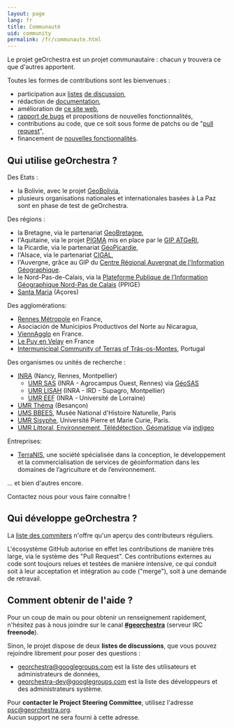 ```yaml
---
layout: page
lang: fr
title: Communauté
uid: community
permalink: /fr/communaute.html
---
```


Le projet geOrchestra est un projet communautaire : chacun y trouvera ce que d'autres apportent.

Toutes les formes de contributions sont les bienvenues :

 * participation aux [listes](https://groups.google.com/group/georchestra?hl=fr) [de discussion](https://groups.google.com/group/georchestra-dev?hl=fr), 
 * rédaction de [documentation](https://github.com/georchestra/georchestra/blob/master/README.md), 
 * amélioration de [ce site web](https://github.com/georchestra/georchestra.github.io),
 * [rapport de bugs](https://github.com/georchestra/georchestra/issues) et propositions de nouvelles fonctionnalités,
 * contributions au code, que ce soit sous forme de patchs ou de "[pull request](https://help.github.com/articles/creating-a-pull-request)", 
 * financement de [nouvelles fonctionnalités](https://github.com/georchestra/georchestra/issues?direction=desc&labels=enhancement&page=1&sort=updated&state=open).


## Qui utilise geOrchestra ?


Des Etats :

 * la Bolivie, avec le projet [GeoBolivia](http://geo.gob.bo/),
 * plusieurs organisations nationales et internationales basées à La Paz sont en phase de test de geOrchestra.

Des régions :

 * la Bretagne, via le partenariat [GeoBretagne](https://geobretagne.fr),
 * l'Aquitaine, via le projet [PIGMA](https://www.pigma.org) mis en place par le [GIP ATGeRI](https://www.gipatgeri.fr/),
 * la Picardie, via le partenariat [GéoPicardie](http://www.geopicardie.fr/portail/), 
 * l'Alsace, via le partenariat [CIGAL](http://www.cigalsace.org/portail/),
 * l'Auvergne, grâce au GIP du [Centre Régional Auvergnat de l'Information Géographique](https://craig.fr/).
 * le Nord-Pas-de-Calais, via la [Plateforme Publique de l’Information Géographique Nord-Pas de Calais](https://www.ppige-npdc.fr/) (PPIGE)
 * [Santa Maria](http://sigweb.cm-viladoporto.pt/home/) (Açores)
 
Des agglomérations:

 * [Rennes Métropole](http://metropole.rennes.fr/) en France,
 * Asociación de Municipios Productivos del Norte au Nicaragua,
 * [ViennAgglo](http://www.paysviennois.fr/) en France. 
 * [Le Puy en Velay](https://opendata.agglo-lepuyenvelay.fr/) en France
 * [Intermunicipal Community of Terras of Trás-os-Montes](https://ide.cim-ttm.pt/mapfishapp/), Portugal

Des organismes ou unités de recherche :

 * [INRA](http://www.inra.fr/) (Nancy, Rennes, Montpellier)
   * [UMR SAS](http://www6.rennes.inra.fr/umrsas/) (INRA - Agrocampus Ouest, Rennes) via [GéoSAS](http://geowww.agrocampus-ouest.fr/web/)
   * <a href="https://www.umr-lisah.fr/" data-proofer-ignore>UMR LISAH</a> (INRA - IRD - Supagro, Montpellier)
   * [UMR EEF](https://www6.nancy.inra.fr/eef/) (INRA - Université de Lorraine)
 * [UMR Théma](http://thema.univ-fcomte.fr/) (Besançon)
 * [UMS BBEES](http://bbees.mnhn.fr/), Musée National d'Histoire Naturelle, Paris
 * [UMR Sisyphe](http://www.sisyphe.upmc.fr/), Université Pierre et Marie Curie, Paris.
 * [UMR Littoral, Environnement, Télédétection, Géomatique](https://letg.univ-nantes.fr/) via [indigeo](http://www.indigeo.fr/)

Entreprises:

 * [TerraNIS](http://terranis.fr/), une société spécialisée dans la conception, le développement et la commercialisation de services de géoinformation dans les domaines de l’agriculture et de l’environnement.

... et bien d'autres encore.

Contactez nous pour vous faire connaître !


## Qui développe geOrchestra ?


La [liste des commiters](https://github.com/orgs/georchestra/people) n'offre qu'un aperçu des contributeurs réguliers.

L'écosystème GitHub autorise en effet les contributions de manière très large, via le système des "Pull Request". 
Ces contributions externes au code sont toujours relues et testées de manière intensive, ce qui conduit soit à leur acceptation et intégration au code ("merge"), soit à une demande de retravail.



## Comment obtenir de l'aide ?


Pour un coup de main ou pour obtenir un renseignement rapidement, n'hésitez pas à nous joindre sur le canal **[#georchestra](https://kiwiirc.com/client/irc.freenode.net/georchestra)** (serveur IRC **freenode**).

Sinon, le projet dispose de deux **listes de discussions**, que vous pouvez rejoindre librement pour poser des questions :

 * [georchestra@googlegroups.com](https://groups.google.com/group/georchestra?hl=fr) est la liste des utilisateurs et administrateurs de données,
 * [georchestra-dev@googlegroups.com](https://groups.google.com/group/georchestra-dev?hl=fr) est la liste des développeurs et des administrateurs système.
 
Pour **contacter le Project Steering Committee**, utilisez l'adresse psc@georchestra.org.<br /> 
Aucun support ne sera fourni à cette adresse.
